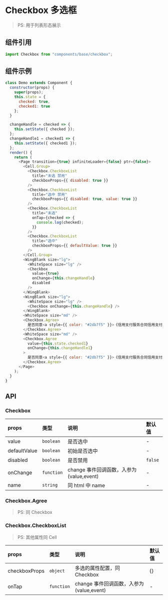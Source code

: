 # Checkbox 多选框

> PS: 用于列表形态展示

## 组件引用

```js
import Checkbox from "components/base/checkbox";
```

## 组件示例

<!--DemoStart-->

```js
class Demo extends Component {
  constructor(props) {
    super(props);
    this.state = {
      checked: true,
      checked1: true
    };
  }

  changeHandle = checked => {
    this.setState({ checked });
  };
  changeHandle1 = checked1 => {
    this.setState({ checked1 });
  };
  render() {
    return (
      <Page transition={true} infiniteLoader={false} ptr={false}>
        <Cell.Group>
          <Checkbox.CheckboxList
            title="未选 禁用"
            checkboxProps={{ disabled: true }}
          />
          <Checkbox.CheckboxList
            title="选中 禁用"
            checkboxProps={{ disabled: true, value: true }}
          />
          <Checkbox.CheckboxList
            title="未选"
            onTap={checked => {
              console.log(checked);
            }}
          />
          <Checkbox.CheckboxList
            title="选中"
            checkboxProps={{ defaultValue: true }}
          />
        </Cell.Group>
        <WingBlank size="lg">
          <WhiteSpace size="lg" />
          <Checkbox
            value={true}
            onChange={this.changeHandle}
            disabled
          />
        </WingBlank>
        <WingBlank size="lg">
          <WhiteSpace size="lg" />
          <Checkbox onChange={this.changeHandle} />
        </WingBlank>
        <WhiteSpace size="md" />
        <Checkbox.Agree>
          是否同意<a style={{ color: "#2db7f5" }}>《信用支付服务合同信用支付服务合同信用支付服务合同》</a>
        </Checkbox.Agree>
        <WhiteSpace size="md" />
        <Checkbox.Agree
          value={this.state.checked1}
          onChange={this.changeHandle1}
        >
          是否同意<a style={{ color: "#2db7f5" }}>《信用支付服务合同信用支付服务合同信用支付服务合同》</a>
        </Checkbox.Agree>
      </Page>
    );
  }
}
```

<!--End-->

## API

### Checkbox

| props        | 类型       | 说明                                     | 默认值  |
| :----------- | :--------- | :--------------------------------------- | :------ |
| value        | `boolean`  | 是否选中                                 | -       |
| defaultValue | `boolean`  | 初始是否选中                             | -       |
| disabled     | `boolean`  | 是否禁用                                 | `false` |
| onChange     | `function` | change 事件回调函数，入参为(value,event) | -       |
| name         | `string`   | 同 html 中 name                          | -       |

### Checkbox.Agree

> PS: 同 Checkbox

### Checkbox.CheckboxList

> PS: 其他属性同 Cell

| props         | 类型       | 说明                                     | 默认值 |
| :------------ | :--------- | :--------------------------------------- | :----- |
| checkboxProps | `object`   | 多选的属性配置，同 Checkbox              | {}     |
| onTap         | `function` | change 事件回调函数，入参为(value,event) | -      |
